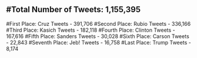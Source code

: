 #Total Number of Tweets: 1,155,395 
---
#First Place: Cruz Tweets - 391,706
#Second Place: Rubio Tweets - 336,166
#Third Place: Kasich Tweets - 182,118
#Fourth Place: Clinton Tweets - 167,616
#Fifth Place: Sanders Tweets - 30,028
#Sixth Place: Carson Tweets - 22,843
#Seventh Place: Jeb! Tweets - 16,758
#Last Place: Trump Tweets - 8,174
